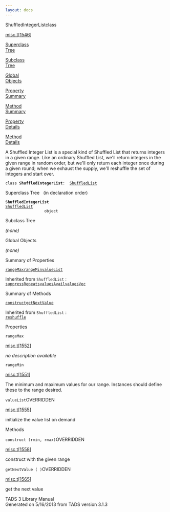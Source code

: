 ```yaml
---
layout: docs
---
```

<span class="title">ShuffledIntegerList</span><span class="type">class</span>

[misc.t](../file/misc.t.html)\[[1546](../source/misc.t.html#1546)\]

[Superclass  
Tree](#_SuperClassTree_)

[Subclass  
Tree](#_SubClassTree_)

[Global  
Objects](#_ObjectSummary_)

[Property  
Summary](#_PropSummary_)

[Method  
Summary](#_MethodSummary_)

[Property  
Details](#_Properties_)

[Method  
Details](#_Methods_)

<div class="fdesc">

A Shuffled Integer List is a special kind of Shuffled List that returns
integers in a given range. Like an ordinary Shuffled List, we'll return
integers in the given range in random order, but we'll only return each
integer once during a given round; when we exhaust the supply, we'll
reshuffle the set of integers and start over.

`class `**`ShuffledIntegerList`**` :   `[`ShuffledList`](../object/ShuffledList.html)

</div>

<span id="_SuperClassTree_"></span>

<div class="mjhd">

<span class="hdln">Superclass Tree</span>   (in declaration order)

</div>

**`ShuffledIntegerList`**  
[`ShuffledList`](../object/ShuffledList.html)  
`                 object`  
<span id="_SubClassTree_"></span>

<div class="mjhd">

<span class="hdln">Subclass Tree</span>  

</div>

*(none)* <span id="_ObjectSummary_"></span>

<div class="mjhd">

<span class="hdln">Global Objects</span>  

</div>

*(none)* <span id="_PropSummary_"></span>

<div class="mjhd">

<span class="hdln">Summary of Properties</span>  

</div>

[`rangeMax`](#rangeMax)[`rangeMin`](#rangeMin)[`valueList`](#valueList)

Inherited from `ShuffledList` :  
[`suppressRepeats`](../object/ShuffledList.html#suppressRepeats)[`valuesAvail`](../object/ShuffledList.html#valuesAvail)[`valuesVec`](../object/ShuffledList.html#valuesVec)

<span id="_MethodSummary_"></span>

<div class="mjhd">

<span class="hdln">Summary of Methods</span>  

</div>

[`construct`](#construct)[`getNextValue`](#getNextValue)

Inherited from `ShuffledList` :  
[`reshuffle`](../object/ShuffledList.html#reshuffle)

<span id="_Properties_"></span>

<div class="mjhd">

<span class="hdln">Properties</span>  

</div>

<span id="rangeMax"></span>

`rangeMax`

[misc.t](../file/misc.t.html)\[[1552](../source/misc.t.html#1552)\]

<div class="desc">

*no description available*

</div>

<span id="rangeMin"></span>

`rangeMin`

[misc.t](../file/misc.t.html)\[[1551](../source/misc.t.html#1551)\]

<div class="desc">

The minimum and maximum values for our range. Instances should define
these to the range desired.

</div>

<span id="valueList"></span>

`valueList`<span class="rem">OVERRIDDEN</span>

[misc.t](../file/misc.t.html)\[[1555](../source/misc.t.html#1555)\]

<div class="desc">

initialize the value list on demand

</div>

<span id="_Methods_"></span>

<div class="mjhd">

<span class="hdln">Methods</span>  

</div>

<span id="construct"></span>

`construct (rmin, rmax)`<span class="rem">OVERRIDDEN</span>

[misc.t](../file/misc.t.html)\[[1558](../source/misc.t.html#1558)\]

<div class="desc">

construct with the given range

</div>

<span id="getNextValue"></span>

`getNextValue ( )`<span class="rem">OVERRIDDEN</span>

[misc.t](../file/misc.t.html)\[[1565](../source/misc.t.html#1565)\]

<div class="desc">

get the next value

</div>

<div class="ftr">

TADS 3 Library Manual  
Generated on 5/16/2013 from TADS version 3.1.3

</div>
